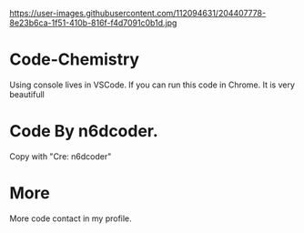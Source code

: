 https://user-images.githubusercontent.com/112094631/204407778-8e23b6ca-1f51-410b-816f-f4d7091c0b1d.jpg
# Code-Chemistry
Using console lives in VSCode.
If you can run this code in Chrome. It is very beautifull
# Code By n6dcoder.
Copy with "Cre: n6dcoder"
# More
More code contact in my profile.
